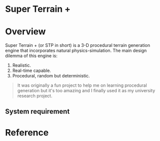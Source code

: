 # Super Terrain +

# Overview
Super Terrain + (or STP in short) is a 3-D procedural terrain generation engine that incorporates natural physics-simulation. The main design dilemma of this engine is:
1. Realistic.
2. Real-time capable.
3. Procedural, random but deterministic.

> It was originally a fun project to help me on learning procedural generation but it's too amazing and I finally used it as my university research project.

## System requirement


# Reference